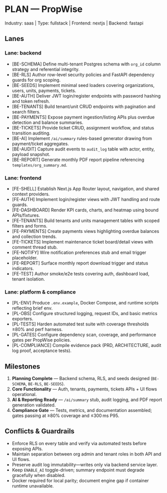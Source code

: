 # PLAN — PropWise

Industry: saas | Type: fullstack | Frontend: nextjs | Backend: fastapi

## Lanes

### Lane: backend
- [BE-SCHEMA] Define multi-tenant Postgres schema with `org_id` column strategy and referential integrity.
- [BE-RLS] Author row-level security policies and FastAPI dependency guards for org scoping.
- [BE-SEEDS] Implement minimal seed loaders covering organizations, users, units, payments, tickets.
- [BE-AUTH] Deliver JWT login/register endpoints with password hashing and token refresh.
- [BE-TENANTS] Build tenant/unit CRUD endpoints with pagination and search filters.
- [BE-PAYMENTS] Expose payment ingestion/listing APIs plus overdue detection and balance summaries.
- [BE-TICKETS] Provide ticket CRUD, assignment workflow, and status transition auditing.
- [BE-AI] Implement `/ai/summary` rules-based generator drawing from payment/ticket aggregates.
- [BE-AUDIT] Capture audit events to `audit_log` table with actor, entity, payload snapshot.
- [BE-REPORT] Generate monthly PDF report pipeline referencing `templates/org_summary.md`.

### Lane: frontend
- [FE-SHELL] Establish Next.js App Router layout, navigation, and shared context providers.
- [FE-AUTH] Implement login/register views with JWT handling and route guards.
- [FE-DASHBOARD] Render KPI cards, charts, and heatmap using bound APIs/fixtures.
- [FE-TENANTS] Build tenants and units management tables with scoped filters and forms.
- [FE-PAYMENTS] Create payments views highlighting overdue balances and collection trends.
- [FE-TICKETS] Implement maintenance ticket board/detail views with comment thread stub.
- [FE-NOTIFY] Wire notification preferences stub and email trigger placeholder.
- [FE-REPORT] Surface monthly report download trigger and status indicators.
- [FE-TEST] Author smoke/e2e tests covering auth, dashboard load, tenant isolation.

### Lane: platform & compliance
- [PL-ENV] Produce `.env.example`, Docker Compose, and runtime scripts reflecting brief env.
- [PL-OBS] Configure structured logging, request IDs, and basic metrics exporters.
- [PL-TESTS] Harden automated test suite with coverage thresholds ≥80% and perf harness.
- [PL-GATES] Configure dependency scan, coverage, and performance gates per PropWise policies.
- [PL-COMPLIANCE] Compile evidence pack (PRD, ARCHITECTURE, audit log proof, acceptance tests).

## Milestones
1. **Planning Complete** — Backend schema, RLS, and seeds designed (`BE-SCHEMA`, `BE-RLS`, `BE-SEEDS`).
2. **Core Functionality** — Auth, tenants, payments, tickets APIs + UI flows operational.
3. **AI & Reporting Ready** — `/ai/summary` stub, audit logging, and PDF report generation validated.
4. **Compliance Gate** — Tests, metrics, and documentation assembled; gates passing at ≥80% coverage and ≤300 ms P95.

## Conflicts & Guardrails
- Enforce RLS on every table and verify via automated tests before exposing APIs.
- Maintain separation between org admin and tenant roles in both API and UI flows.
- Preserve audit log immutability—writes only via backend service layer.
- Keep `ENABLE_AI` toggle-driven; summary endpoint must degrade gracefully when disabled.
- Docker required for local parity; document engine gap if container runtime unavailable.
